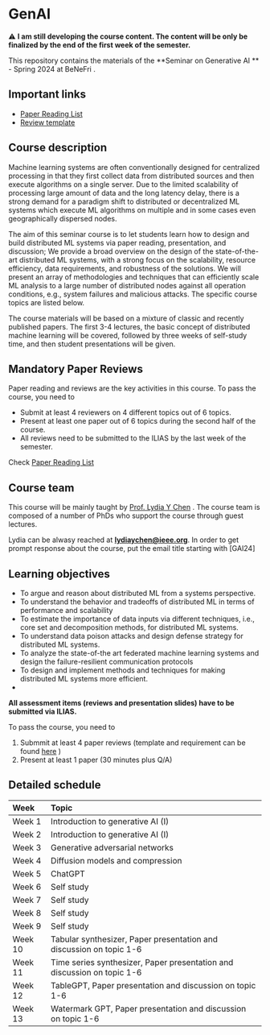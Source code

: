 # GenAI

:warning: **I am still developing the course content. The content will be only be finalized by the end of the first week of the semester.**


This repository contains the materials of the  **Seminar on Generative AI ** - Spring 2024 at BeNeFri . 


##  <a name='Importantlinks'></a>Important links

- [Paper Reading List](PaperList.md)
- [Review template](review.md)




##  <a name='Coursedescription'></a>Course description

Machine learning systems are often conventionally designed for centralized processing in that they first collect data from distributed sources and then execute algorithms on a single server. Due to the limited scalability of processing large amount of data and the long latency delay, there is a strong demand for a paradigm shift to distributed or decentralized ML systems which execute ML algorithms on multiple and in some cases even geographically dispersed nodes.

The aim of this seminar course is to let students learn how to design and build distributed ML systems via paper reading, presentation, and discussion; We provide a broad overview on the design of the state-of-the-art distributed ML systems, with a strong focus on the scalability, resource efficiency, data requirements, and robustness of the solutions. We will present an array of methodologies and techniques that can efficiently scale ML analysis to a large number of distributed nodes against all operation conditions, e.g., system failures and malicious attacks. The specific course topics are listed below.

The course materials will be based on a mixture of classic and recently published papers. The first 3-4 lectures, the basic concept of distributed machine learning will be covered, followed by three weeks of self-study time, and then student presentations will be given.



##  <a name='Paper List'></a>Mandatory Paper Reviews


Paper reading and reviews are the key activities in this course. To pass the course, you need to 
- Submit at least 4 reviewers on 4 different topics out of 6 topics.
- Present at least one paper out of 6 topics during the second half of the course.
- All reviews need to be submitted to the ILIAS by the last week of the semester.


Check [Paper Reading List](PaperList.md)


##  <a name='Courseteam'></a>Course team
This course will be mainly taught by [Prof. Lydia Y Chen]([https://lydiaychen.github.io/]) . The course team is composed of a number of PhDs  who support the course through guest lectures.



Lydia can be alwasy reached at **lydiaychen@ieee.org**. In order to get prompt response about the course, put the email title starting with [GAI24]

##  <a name='Learningobjectives'></a>Learning objectives
- To argue and reason about distributed ML from a systems perspective.
- To understand the behavior and tradeoffs of distributed ML in terms of performance and scalability
- To estimate the importance of data inputs via different techniques, i.e., core set and decomposition methods, for distributed ML systems.
- To understand data poison attacks and design defense strategy for distributed ML systems.
- To analyze the state-of-the art federated machine learning systems and design the failure-resilient communication protocols
- To design and implement methods and techniques for making distributed ML systems more efficient.
- 



**All assessment items (reviews and presentation slides) have to be submitted via ILIAS.**

To pass the course, you need to
1. Submmit at least 4 paper reviews (template and requirement can be found [here](review.md) )
2. Present at least 1 paper (30 minutes plus Q/A)

##  <a name='Detailedschedule'></a>Detailed schedule


**Week**|**Topic**
:-----|:-----
Week 1 | Introduction to generative AI (I) 
Week 2 | Introduction to generative AI (I)
Week 3| Generative adversarial networks
Week 4| Diffusion models and compression
Week 5| ChatGPT
Week 6| Self study
Week 7| Self study
Week 8| Self study
Week 9| Self study
Week 10| Tabular synthesizer, Paper presentation and discussion on topic 1-6
Week 11| Time series synthesizer, Paper presentation and discussion on topic 1-6
Week 12| TableGPT, Paper presentation and discussion on topic 1-6
Week 13| Watermark GPT, Paper presentation and discussion on topic 1-6

